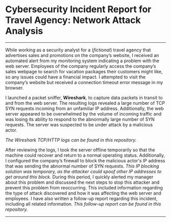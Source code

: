 # Cybersecurity Incident Report for Travel Agency: Network Attack Analysis

---

While working as a security analyst for a (*fictional*) travel agency that advertises sales and promotions on the company’s website, I received an automated alert from my monitoring system indicating a problem with the web server. Employees of the company regularly access the company’s sales webpage to search for vacation packages their customers might like, so any issues could have a financial impact. I attempted to visit the company’s website but received a connection timeout error message in my browser.

I launched a packet sniffer, **Wireshark**, to capture data packets in transit to and from the web server. The resulting logs revealed a large number of TCP SYN requests incoming from an unfamiliar IP address. Additionally, the web server appeared to be overwhelmed by the volume of incoming traffic and was losing its ability to respond to the abnormally large number of SYN requests. The server was suspected to be under attack by a malicious actor. 

*The Wireshark TCP/HTTP logs can be found in this repository.*

After reviewing the logs, I took the server offline temporarily so that the machine could recover and return to a normal operating status. Additionally, I configured the company’s firewall to block the malicious actor's IP address that was sending the abnormal number of SYN requests. *This IP blocking solution was temporary, as the attacker could spoof other IP addresses to get around this block.* During this period, I quickly alerted my manager about this problem and discussed the next steps to stop this attacker and prevent this problem from reoccurring. This included information regarding the type of attack discovered and how it was affecting the web server and employees. I have also written a follow-up report regarding this incident, including all related information. *This follow-up report can be found in this repository.*

---

